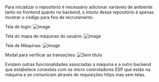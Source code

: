 Para inicializar o repositório é necessário adicionar variáveis de ambiente tanto no frontend quanto no backend, o intuito desse repositório é apenas mostrar o código para fins de recrutamento.

Tela de login: ![image](https://github.com/user-attachments/assets/0d029719-9ef3-4b1a-ab21-f49290a92fa7)


Tela do mapa de máquinas do usuário: ![image](https://github.com/user-attachments/assets/7ae4ae87-1c65-4e1b-90b8-e6e4d9744c8f)

Tela de Máquinas: ![image](https://github.com/user-attachments/assets/2e3a9c73-aaf5-475a-8487-f5eb144abab6)

Modal para verificar as transações: ![Sem título](https://github.com/user-attachments/assets/f35e20d2-5264-4540-a80e-27464e5f1481)



Existem outras funcionalidades associadas a máquina e a outro backend que estabelece conexões com os micro controladores ESP que estão na máquina e se comunicam através de requisições https mas sem telas.
